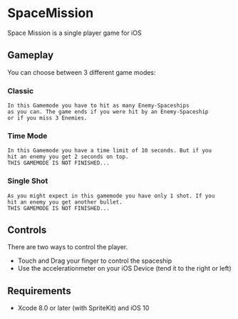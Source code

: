 # SpaceMission
Space Mission is a single player game for iOS

## Gameplay ##
You can choose between 3 different game modes:
### Classic ###
    In this Gamemode you have to hit as many Enemy-Spaceships 
    as you can. The game ends if you were hit by an Enemy-Spaceship
    or if you miss 3 Enemies.
### Time Mode ###
    In this Gamemode you have a time limit of 10 seconds. But if you
    hit an enemy you get 2 seconds on top. 
    THIS GAMEMODE IS NOT FINISHED...
### Single Shot ###
    As you might expect in this gamemode you have only 1 shot. If you
    hit an enemy you get another bullet.
    THIS GAMEMODE IS NOT FINISHED...
    
## Controls ##

There are two ways to control the player.
* Touch and Drag your finger to control the spaceship
* Use the accelerationmeter on your iOS Device (tend it to the right or left)

## Requirements ##

* Xcode 8.0 or later (with SpriteKit) and iOS 10
